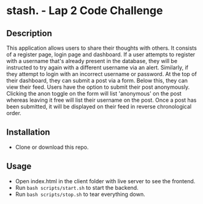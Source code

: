 # stash. - Lap 2 Code Challenge

## Description

This application allows users to share their thoughts with others. It consists of a register page, login page and dashboard. If a user attempts to register with a username that's already present in the database, they will be instructed to try again with a different username via an alert. Similarly, if they attempt to login with an incorrect username or password. At the top of their dashboard, they can submit a post via a form. Below this, they can view their feed. Users have the option to submit their post anonymously. Clicking the anon toggle on the form will list 'anonymous' on the post whereas leaving it free will list their username on the post. Once a post has been submitted, it will be displayed on their feed in reverse chronological order.

## Installation

- Clone or download this repo.

## Usage

- Open index.html in the client folder with live server to see the frontend.
- Run `bash scripts/start.sh` to start the backend.
- Run `bash scripts/stop.sh` to tear everything down.
